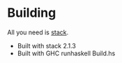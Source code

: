 
# Building

All you need is [stack](https://www.haskellstack.org).


- Built with stack 2.1.3
- Built with GHC 
runhaskell Build.hs